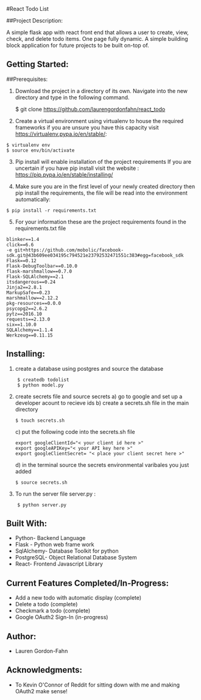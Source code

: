 #React Todo List

##Project Description:

A simple flask app with react front end that allows a user to create, view, check, and delete todo items. One page fully dynamic. A simple building block application for future projects to be built on-top of.

## Getting Started:

##Prerequisites:

1) Download the project in a directory of its own. Navigate into the new directory and type in the following command.  

    $ git clone https://github.com/laurengordonfahn/react_todo

2) Create a virtual environment using virtualenv to house the required frameworks if you are unsure you have this capacity visit https://virtualenv.pypa.io/en/stable/: 

```
$ virtualenv env
$ source env/bin/activate
```

3) Pip install will enable installation of the project requirements
If you are uncertain if you have pip install visit the website : https://pip.pypa.io/en/stable/installing/

4) Make sure you are in the first level of your newly created directory then pip install the requirements, the file will be read into the environment automatically:

```
$ pip install -r requirements.txt
```

5) For your information these are the project requirements found in the requirements.txt file

```
blinker==1.4
click==6.6
-e git+https://github.com/mobolic/facebook-sdk.git@43b609ee034195c794521e23792532471551c383#egg=facebook_sdk
Flask==0.12
Flask-DebugToolbar==0.10.0
flask-marshmallow==0.7.0
Flask-SQLAlchemy==2.1
itsdangerous==0.24
Jinja2==2.8.1
MarkupSafe==0.23
marshmallow==2.12.2
pkg-resources==0.0.0
psycopg2==2.6.2
pytz==2016.10
requests==2.13.0
six==1.10.0
SQLAlchemy==1.1.4
Werkzeug==0.11.15
```

## Installing:
1) create a database using postgres and source the database
``` 
    $ createdb todolist
    $ python model.py
```
2) create secrets file and source secrets 
    a) go to google and set up a developer acount to recieve ids
    b) create a secrets.sh file in the main directory
    ```
    $ touch secrets.sh
    ```
    c) put the following code into the secrets.sh file
    ```
    export googleClientId="< your client id here >"
    export googleAPIKey="< your API key here >"
    export googleClientSecret= "< place your client secret here >"
    ```
    d) in the terminal source the secrets environmental varibales you just added
    ```
    $ source secrets.sh
    ```
4) To run the server file server.py :
``` 
    $ python server.py
```

## Built With:
* Python- Backend Language
* Flask - Python web frame work
* SqlAlchemy- Database Toolkit for python
* PostgreSQL- Object Relational Database System
* React- Frontend Javascript Library

## Current Features Completed/In-Progress:
* Add a new todo with automatic display (complete)
* Delete a todo (complete)
* Checkmark a todo (complete)
* Google OAuth2 Sign-In (in-progress)


## Author:
* Lauren Gordon-Fahn

## Acknowledgments:
* To Kevin O'Connor of Reddit for sitting down with me and making OAuth2 make sense!
